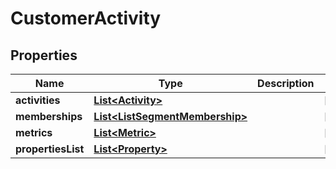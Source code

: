 
# CustomerActivity

## Properties
Name | Type | Description | Notes
------------ | ------------- | ------------- | -------------
**activities** | [**List&lt;Activity&gt;**](Activity.md) |  |  [optional]
**memberships** | [**List&lt;ListSegmentMembership&gt;**](ListSegmentMembership.md) |  |  [optional]
**metrics** | [**List&lt;Metric&gt;**](Metric.md) |  |  [optional]
**propertiesList** | [**List&lt;Property&gt;**](Property.md) |  |  [optional]



